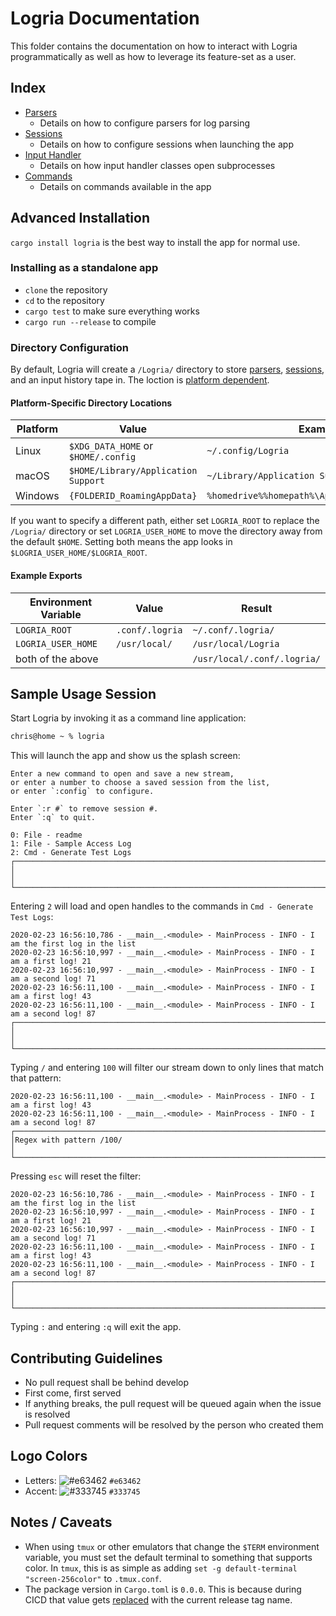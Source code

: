 # Logria Documentation

This folder contains the documentation on how to interact with Logria programmatically as well as how to leverage its feature-set as a user.

## Index

- [Parsers](parsers.md)
  - Details on how to configure parsers for log parsing
- [Sessions](sessions.md)
  - Details on how to configure sessions when launching the app
- [Input Handler](input_handler.md)
  - Details on how input handler classes open subprocesses
- [Commands](commands.md)
  - Details on commands available in the app

## Advanced Installation

`cargo install logria` is the best way to install the app for normal use.

### Installing as a standalone app

- `clone` the repository
- `cd` to the repository
- `cargo test` to make sure everything works
- `cargo run --release` to compile

### Directory Configuration

By default, Logria will create a `/Logria/` directory to store [parsers](parsers.md), [sessions](sessions.md), and an input history tape in. The loction is [platform dependent](https://docs.rs/dirs/latest/dirs/fn.config_dir.html).

#### Platform-Specific Directory Locations

| Platform | Value | Example |
| --- | --- | --- |
| Linux   | `$XDG_DATA_HOME` or `$HOME/.config` | `~/.config/Logria` |
| macOS   | `$HOME/Library/Application Support` | `~/Library/Application Support/Logria` |
| Windows | `{FOLDERID_RoamingAppData}` | `%homedrive%%homepath%\AppData\Roaming\Logria` |

If you want to specify a different path, either set `LOGRIA_ROOT` to replace the `/Logria/` directory or set `LOGRIA_USER_HOME` to move the directory away from the default `$HOME`. Setting both means the app looks in `$LOGRIA_USER_HOME/$LOGRIA_ROOT`.

#### Example Exports

| Environment Variable | Value | Result |
|---|---|---|
| `LOGRIA_ROOT` | `.conf/.logria` | `~/.conf/.logria/` |
| `LOGRIA_USER_HOME` | `/usr/local/` | `/usr/local/Logria` |
| both of the above | | `/usr/local/.conf/.logria/` |

## Sample Usage Session

Start Logria by invoking it as a command line application:

```zsh
chris@home ~ % logria
```

This will launch the app and show us the splash screen:

```log
Enter a new command to open and save a new stream,
or enter a number to choose a saved session from the list,
or enter `:config` to configure.

Enter `:r #` to remove session #.
Enter `:q` to quit.

0: File - readme
1: File - Sample Access Log
2: Cmd - Generate Test Logs
┌────────────────────────────────────────────────────────────────────────────────────────────────┐
│                                                                                                │
└────────────────────────────────────────────────────────────────────────────────────────────────┘
```

Entering `2` will load and open handles to the commands in `Cmd - Generate Test Logs`:

```log
2020-02-23 16:56:10,786 - __main__.<module> - MainProcess - INFO - I am the first log in the list
2020-02-23 16:56:10,997 - __main__.<module> - MainProcess - INFO - I am a first log! 21
2020-02-23 16:56:10,997 - __main__.<module> - MainProcess - INFO - I am a second log! 71
2020-02-23 16:56:11,100 - __main__.<module> - MainProcess - INFO - I am a first log! 43
2020-02-23 16:56:11,100 - __main__.<module> - MainProcess - INFO - I am a second log! 87
┌────────────────────────────────────────────────────────────────────────────────────────────────┐
│                                                                                                │
└────────────────────────────────────────────────────────────────────────────────────────────────┘
```

Typing `/` and entering `100` will filter our stream down to only lines that match that pattern:

```log
2020-02-23 16:56:11,100 - __main__.<module> - MainProcess - INFO - I am a first log! 43
2020-02-23 16:56:11,100 - __main__.<module> - MainProcess - INFO - I am a second log! 87
┌────────────────────────────────────────────────────────────────────────────────────────────────┐
│Regex with pattern /100/                                                                        │
└────────────────────────────────────────────────────────────────────────────────────────────────┘
```

Pressing `esc` will reset the filter:

```log
2020-02-23 16:56:10,786 - __main__.<module> - MainProcess - INFO - I am the first log in the list
2020-02-23 16:56:10,997 - __main__.<module> - MainProcess - INFO - I am a first log! 21
2020-02-23 16:56:10,997 - __main__.<module> - MainProcess - INFO - I am a second log! 71
2020-02-23 16:56:11,100 - __main__.<module> - MainProcess - INFO - I am a first log! 43
2020-02-23 16:56:11,100 - __main__.<module> - MainProcess - INFO - I am a second log! 87
┌────────────────────────────────────────────────────────────────────────────────────────────────┐
│                                                                                                │
└────────────────────────────────────────────────────────────────────────────────────────────────┘
```

Typing `:` and entering `:q` will exit the app.

## Contributing Guidelines

- No pull request shall be behind develop
- First come, first served
- If anything breaks, the pull request will be queued again when the issue is resolved
- Pull request comments will be resolved by the person who created them

## Logo Colors

- Letters: ![#e63462](https://via.placeholder.com/15/e63462/000000?text=+) `#e63462`
- Accent: ![#333745](https://via.placeholder.com/15/333745/000000?text=+) `#333745`

## Notes / Caveats

- When using `tmux` or other emulators that change the `$TERM` environment variable, you must set the default terminal to something that supports color. In `tmux`, this is as simple as adding `set -g default-terminal "screen-256color"` to `.tmux.conf`.
- The package version in `Cargo.toml` is `0.0.0`. This is because during CICD that value gets [replaced](/.github/workflows/release.yml) with the current release tag name.
